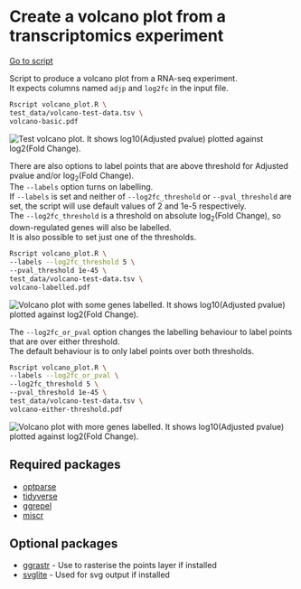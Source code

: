 # Create a volcano plot from a transcriptomics experiment

[Go to script](../../volcano_plot.R)

Script to produce a volcano plot from a RNA-seq experiment.  
It expects columns named `adjp` and `log2fc` in the input file.

``` bash
Rscript volcano_plot.R \
test_data/volcano-test-data.tsv \
volcano-basic.pdf
```

![Test volcano plot. It shows log10(Adjusted pvalue) plotted against
log2(Fold Change).](volcano-basic.png "Test volcano plot")

There are also options to label points that are above threshold for
Adjusted pvalue and/or log<sub>2</sub>(Fold Change).  
The `--labels` option turns on labelling.  
If `--labels` is set and neither of `--log2fc_threshold` or
`--pval_threshold` are set, the script will use default values of 2 and
1e-5 respectively.  
The `--log2fc_threshold` is a threshold on absolute log<sub>2</sub>(Fold
Change), so down-regulated genes will also be labelled.  
It is also possible to set just one of the thresholds.

``` bash
Rscript volcano_plot.R \
--labels --log2fc_threshold 5 \
--pval_threshold 1e-45 \
test_data/volcano-test-data.tsv \
volcano-labelled.pdf
```

![Volcano plot with some genes labelled. It shows log10(Adjusted pvalue)
plotted against log2(Fold
Change).](volcano-labelled.png "Labelled volcano plot")

The `--log2fc_or_pval` option changes the labelling behaviour to label
points that are over either threshold.  
The default behaviour is to only label points over both thresholds.

``` bash
Rscript volcano_plot.R \
--labels --log2fc_or_pval \
--log2fc_threshold 5 \
--pval_threshold 1e-45 \
test_data/volcano-test-data.tsv \
volcano-either-threshold.pdf
```

![Volcano plot with more genes labelled. It shows log10(Adjusted pvalue)
plotted against log2(Fold
Change).](volcano-either-threshold.png "Test volcano plot")

## Required packages

-   [optparse](https://github.com/trevorld/r-optparse)
-   [tidyverse](https://www.tidyverse.org/)
-   [ggrepel](https://cran.r-project.org/web/packages/ggrepel/vignettes/ggrepel.html)
-   [miscr](https://github.com/richysix/miscr)

## Optional packages

-   [ggrastr](https://cran.r-project.org/web/packages/ggrastr/vignettes/Raster_geoms.html) -
    Use to rasterise the points layer if installed
-   [svglite](https://svglite.r-lib.org/) - Used for svg output if
    installed
